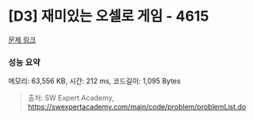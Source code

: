 # [D3] 재미있는 오셀로 게임 - 4615 

[문제 링크](https://swexpertacademy.com/main/code/problem/problemDetail.do?contestProbId=AWQmA4uK8ygDFAXj) 

### 성능 요약

메모리: 63,556 KB, 시간: 212 ms, 코드길이: 1,095 Bytes



> 출처: SW Expert Academy, https://swexpertacademy.com/main/code/problem/problemList.do